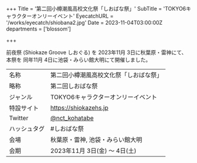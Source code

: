 +++
Title = '第二回小樽潮風高校文化祭「しおばな祭」'
SubTitle = 'TOKYO6キャラクターオンリーイベント'
EyecatchURL = '/works/eyecatch/shiobana2.jpg'
Date = 2023-11-04T03:00:00Z
departments = ['blossom']

+++

前夜祭 (Shiokaze Groove しおぐる) を 2023年11月 3日に秋葉原・雷神にて、  
本祭を 同年11月 4日に池袋・みらい館大明にて開催しました。

<!--more-->

| | |
| --- | --- |
| 名称 | 第二回小樽潮風高校文化祭「しおばな祭」 |
| 略称 | 第二回しおばな祭 |
| ジャンル | TOKYO6キャラクターオンリーイベント |
| 特設サイト | https://shiokazehs.jp |
| Twitter | [@nct_kohatabe](https://twitter.com/nct_kohatabe) |
| ハッシュタグ | #しおばな祭 |
| 会場 | 秋葉原・雷神, 池袋・みらい館大明 |
| 会期 | 2023年11月 3日(金) ～ 4日(土) |
